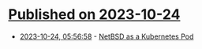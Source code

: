 # [Published on 2023-10-24](index.md)

* [2023-10-24, 05:56:58](https://lobste.rs/s/lad42y/netbsd_as_kubernetes_pod) - [NetBSD as a Kubernetes Pod](https://imil.net/blog/posts/2023/netbsd-as-a-k8s-pod/)
